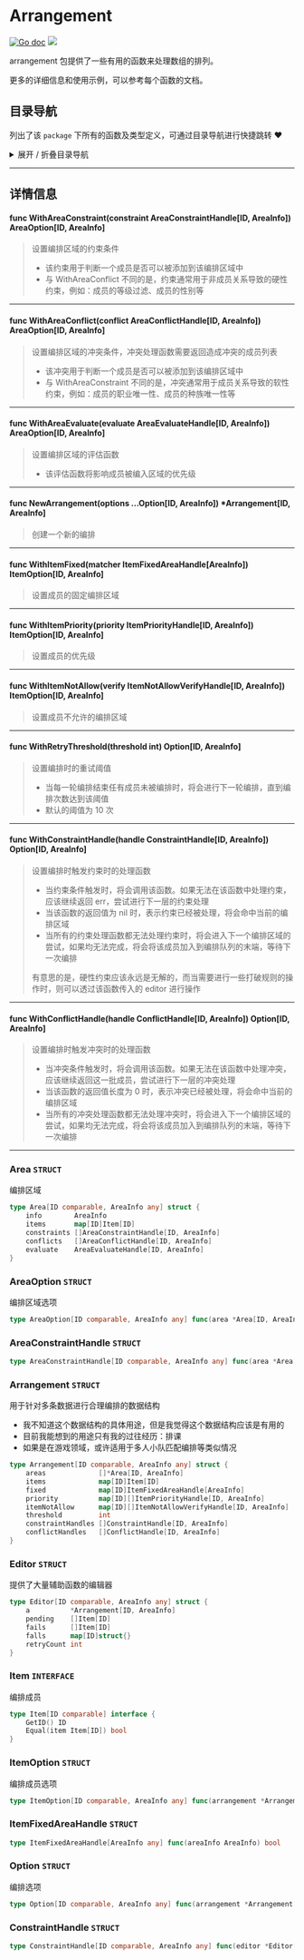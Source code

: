 # Arrangement

[![Go doc](https://img.shields.io/badge/go.dev-reference-brightgreen?logo=go&logoColor=white&style=flat)](https://pkg.go.dev/github.com/kercylan98/minotaur/arrangement)
![](https://img.shields.io/badge/Email-kercylan@gmail.com-green.svg?style=flat)

arrangement 包提供了一些有用的函数来处理数组的排列。

更多的详细信息和使用示例，可以参考每个函数的文档。


## 目录导航
列出了该 `package` 下所有的函数及类型定义，可通过目录导航进行快捷跳转 ❤️
<details>
<summary>展开 / 折叠目录导航</summary>


> 包级函数定义

|函数名称|描述
|:--|:--
|[WithAreaConstraint](#WithAreaConstraint)|设置编排区域的约束条件
|[WithAreaConflict](#WithAreaConflict)|设置编排区域的冲突条件，冲突处理函数需要返回造成冲突的成员列表
|[WithAreaEvaluate](#WithAreaEvaluate)|设置编排区域的评估函数
|[NewArrangement](#NewArrangement)|创建一个新的编排
|[WithItemFixed](#WithItemFixed)|设置成员的固定编排区域
|[WithItemPriority](#WithItemPriority)|设置成员的优先级
|[WithItemNotAllow](#WithItemNotAllow)|设置成员不允许的编排区域
|[WithRetryThreshold](#WithRetryThreshold)|设置编排时的重试阈值
|[WithConstraintHandle](#WithConstraintHandle)|设置编排时触发约束时的处理函数
|[WithConflictHandle](#WithConflictHandle)|设置编排时触发冲突时的处理函数


> 类型定义

|类型|名称|描述
|:--|:--|:--
|`STRUCT`|[Area](#area)|编排区域
|`STRUCT`|[AreaOption](#areaoption)|编排区域选项
|`STRUCT`|[AreaConstraintHandle](#areaconstrainthandle)|暂无描述...
|`STRUCT`|[Arrangement](#arrangement)|用于针对多条数据进行合理编排的数据结构
|`STRUCT`|[Editor](#editor)|提供了大量辅助函数的编辑器
|`INTERFACE`|[Item](#item)|编排成员
|`STRUCT`|[ItemOption](#itemoption)|编排成员选项
|`STRUCT`|[ItemFixedAreaHandle](#itemfixedareahandle)|暂无描述...
|`STRUCT`|[Option](#option)|编排选项
|`STRUCT`|[ConstraintHandle](#constrainthandle)|暂无描述...

</details>


***
## 详情信息
#### func WithAreaConstraint(constraint AreaConstraintHandle[ID, AreaInfo])  AreaOption[ID, AreaInfo]
<span id="WithAreaConstraint"></span>
> 设置编排区域的约束条件
>   - 该约束用于判断一个成员是否可以被添加到该编排区域中
>   - 与 WithAreaConflict 不同的是，约束通常用于非成员关系导致的硬性约束，例如：成员的等级过滤、成员的性别等

***
#### func WithAreaConflict(conflict AreaConflictHandle[ID, AreaInfo])  AreaOption[ID, AreaInfo]
<span id="WithAreaConflict"></span>
> 设置编排区域的冲突条件，冲突处理函数需要返回造成冲突的成员列表
>   - 该冲突用于判断一个成员是否可以被添加到该编排区域中
>   - 与 WithAreaConstraint 不同的是，冲突通常用于成员关系导致的软性约束，例如：成员的职业唯一性、成员的种族唯一性等

***
#### func WithAreaEvaluate(evaluate AreaEvaluateHandle[ID, AreaInfo])  AreaOption[ID, AreaInfo]
<span id="WithAreaEvaluate"></span>
> 设置编排区域的评估函数
>   - 该评估函数将影响成员被编入区域的优先级

***
#### func NewArrangement(options ...Option[ID, AreaInfo])  *Arrangement[ID, AreaInfo]
<span id="NewArrangement"></span>
> 创建一个新的编排

***
#### func WithItemFixed(matcher ItemFixedAreaHandle[AreaInfo])  ItemOption[ID, AreaInfo]
<span id="WithItemFixed"></span>
> 设置成员的固定编排区域

***
#### func WithItemPriority(priority ItemPriorityHandle[ID, AreaInfo])  ItemOption[ID, AreaInfo]
<span id="WithItemPriority"></span>
> 设置成员的优先级

***
#### func WithItemNotAllow(verify ItemNotAllowVerifyHandle[ID, AreaInfo])  ItemOption[ID, AreaInfo]
<span id="WithItemNotAllow"></span>
> 设置成员不允许的编排区域

***
#### func WithRetryThreshold(threshold int)  Option[ID, AreaInfo]
<span id="WithRetryThreshold"></span>
> 设置编排时的重试阈值
>   - 当每一轮编排结束任有成员未被编排时，将会进行下一轮编排，直到编排次数达到该阈值
>   - 默认的阈值为 10 次

***
#### func WithConstraintHandle(handle ConstraintHandle[ID, AreaInfo])  Option[ID, AreaInfo]
<span id="WithConstraintHandle"></span>
> 设置编排时触发约束时的处理函数
>   - 当约束条件触发时，将会调用该函数。如果无法在该函数中处理约束，应该继续返回 err，尝试进行下一层的约束处理
>   - 当该函数的返回值为 nil 时，表示约束已经被处理，将会命中当前的编排区域
>   - 当所有的约束处理函数都无法处理约束时，将会进入下一个编排区域的尝试，如果均无法完成，将会将该成员加入到编排队列的末端，等待下一次编排
> 
> 有意思的是，硬性约束应该永远是无解的，而当需要进行一些打破规则的操作时，则可以透过该函数传入的 editor 进行操作

***
#### func WithConflictHandle(handle ConflictHandle[ID, AreaInfo])  Option[ID, AreaInfo]
<span id="WithConflictHandle"></span>
> 设置编排时触发冲突时的处理函数
>   - 当冲突条件触发时，将会调用该函数。如果无法在该函数中处理冲突，应该继续返回这一批成员，尝试进行下一层的冲突处理
>   - 当该函数的返回值长度为 0 时，表示冲突已经被处理，将会命中当前的编排区域
>   - 当所有的冲突处理函数都无法处理冲突时，将会进入下一个编排区域的尝试，如果均无法完成，将会将该成员加入到编排队列的末端，等待下一次编排

***
### Area `STRUCT`
编排区域
```go
type Area[ID comparable, AreaInfo any] struct {
	info        AreaInfo
	items       map[ID]Item[ID]
	constraints []AreaConstraintHandle[ID, AreaInfo]
	conflicts   []AreaConflictHandle[ID, AreaInfo]
	evaluate    AreaEvaluateHandle[ID, AreaInfo]
}
```
### AreaOption `STRUCT`
编排区域选项
```go
type AreaOption[ID comparable, AreaInfo any] func(area *Area[ID, AreaInfo])
```
### AreaConstraintHandle `STRUCT`

```go
type AreaConstraintHandle[ID comparable, AreaInfo any] func(area *Area[ID, AreaInfo], item Item[ID]) error
```
### Arrangement `STRUCT`
用于针对多条数据进行合理编排的数据结构
  - 我不知道这个数据结构的具体用途，但是我觉得这个数据结构应该是有用的
  - 目前我能想到的用途只有我的过往经历：排课
  - 如果是在游戏领域，或许适用于多人小队匹配编排等类似情况
```go
type Arrangement[ID comparable, AreaInfo any] struct {
	areas             []*Area[ID, AreaInfo]
	items             map[ID]Item[ID]
	fixed             map[ID]ItemFixedAreaHandle[AreaInfo]
	priority          map[ID][]ItemPriorityHandle[ID, AreaInfo]
	itemNotAllow      map[ID][]ItemNotAllowVerifyHandle[ID, AreaInfo]
	threshold         int
	constraintHandles []ConstraintHandle[ID, AreaInfo]
	conflictHandles   []ConflictHandle[ID, AreaInfo]
}
```
### Editor `STRUCT`
提供了大量辅助函数的编辑器
```go
type Editor[ID comparable, AreaInfo any] struct {
	a          *Arrangement[ID, AreaInfo]
	pending    []Item[ID]
	fails      []Item[ID]
	falls      map[ID]struct{}
	retryCount int
}
```
### Item `INTERFACE`
编排成员
```go
type Item[ID comparable] interface {
	GetID() ID
	Equal(item Item[ID]) bool
}
```
### ItemOption `STRUCT`
编排成员选项
```go
type ItemOption[ID comparable, AreaInfo any] func(arrangement *Arrangement[ID, AreaInfo], item Item[ID])
```
### ItemFixedAreaHandle `STRUCT`

```go
type ItemFixedAreaHandle[AreaInfo any] func(areaInfo AreaInfo) bool
```
### Option `STRUCT`
编排选项
```go
type Option[ID comparable, AreaInfo any] func(arrangement *Arrangement[ID, AreaInfo])
```
### ConstraintHandle `STRUCT`

```go
type ConstraintHandle[ID comparable, AreaInfo any] func(editor *Editor[ID, AreaInfo], area *Area[ID, AreaInfo], item Item[ID], err error) error
```

